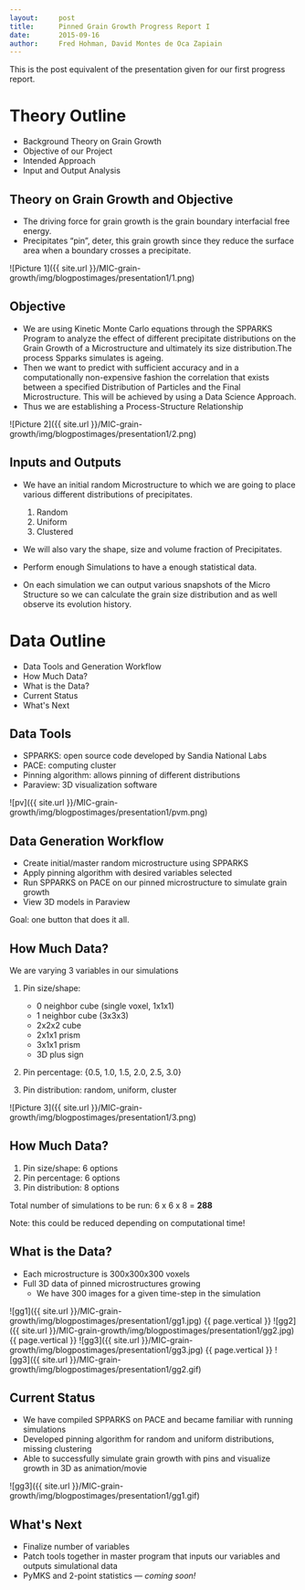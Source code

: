 ```yaml
---
layout:     post
title:     	Pinned Grain Growth Progress Report I
date:      	2015-09-16
author:     Fred Hohman, David Montes de Oca Zapiain
---
```


This is the post equivalent of the presentation given for our first progress report. 

# Theory Outline

* Background Theory on Grain Growth
* Objective of our Project
* Intended Approach
* Input and Output Analysis

## Theory on Grain Growth and Objective

* The driving force for grain growth is the grain boundary interfacial free energy. 
* Precipitates “pin”, deter, this grain growth since they reduce the surface area when a boundary crosses a precipitate. 

![Picture 1]({{ site.url }}/MIC-grain-growth/img/blogpostimages/presentation1/1.png)

## Objective 

* We are using Kinetic Monte Carlo equations through the SPPARKS Program to analyze the effect of different precipitate distributions on the Grain Growth of a Microstructure and ultimately its size distribution.The process Spparks simulates is ageing.
* Then we want to predict with sufficient accuracy and in a computationally non-expensive fashion the correlation that exists between a specified Distribution of Particles and the Final Microstructure. This will be achieved by using a Data Science Approach.
* Thus we are establishing a Process-Structure Relationship 

![Picture 2]({{ site.url }}/MIC-grain-growth/img/blogpostimages/presentation1/2.png)

## Inputs and Outputs

* We have an initial random Microstructure to which we are going to place various different distributions of precipitates. 

	1. Random
	2. Uniform
	3. Clustered

* We will also vary the shape, size and volume fraction of Precipitates. 
* Perform enough Simulations to have a enough statistical data. 
* On each simulation we can output various snapshots of the Micro Structure so we can calculate the grain size distribution and as well observe its evolution history. 

# Data Outline

* Data Tools and Generation Workflow
* How Much Data?
* What is the Data?
* Current Status
* What's Next

## Data Tools

* SPPARKS: open source code developed by Sandia National Labs
* PACE: computing cluster 
* Pinning algorithm: allows pinning of different distributions 
* Paraview: 3D visualization software

![pv]({{ site.url }}/MIC-grain-growth/img/blogpostimages/presentation1/pvm.png)

## Data Generation Workflow

* Create initial/master random microstructure using SPPARKS
* Apply pinning algorithm with desired variables selected
* Run SPPARKS on PACE on our pinned microstructure to simulate grain growth
* View 3D models in Paraview

Goal: one button that does it all.

## How Much Data? 

We are varying 3 variables in our simulations

1. Pin size/shape:
	
	* 0 neighbor cube (single voxel, 1x1x1)
	* 1 neighbor cube (3x3x3)
	* 2x2x2 cube
	* 2x1x1 prism
	* 3x1x1 prism
	* 3D plus sign

2. Pin percentage: {0.5, 1.0, 1.5, 2.0, 2.5, 3.0}
3. Pin distribution: random, uniform, cluster

![Picture 3]({{ site.url }}/MIC-grain-growth/img/blogpostimages/presentation1/3.png)

## How Much Data? 

1. Pin size/shape: 6 options
2. Pin percentage: 6 options
3. Pin distribution: 8 options

Total number of simulations to be run: 6 x 6 x 8 = **288**

Note: this could be reduced depending on computational time!

## What is the Data?

* Each microstructure is 300x300x300 voxels
* Full 3D data of pinned microstructures growing
	* We have 300 images for a given time-step in the simulation

![gg1]({{ site.url }}/MIC-grain-growth/img/blogpostimages/presentation1/gg1.jpg)
{{ page.vertical }}
![gg2]({{ site.url }}/MIC-grain-growth/img/blogpostimages/presentation1/gg2.jpg)
{{ page.vertical }}
![gg3]({{ site.url }}/MIC-grain-growth/img/blogpostimages/presentation1/gg3.jpg)
{{ page.vertical }}
![gg3]({{ site.url }}/MIC-grain-growth/img/blogpostimages/presentation1/gg2.gif)

## Current Status

* We have compiled SPPARKS on PACE and became familiar with running simulations
* Developed pinning algorithm for random and uniform distributions, missing clustering
* Able to successfully simulate grain growth with pins and visualize growth in 3D as animation/movie

![gg3]({{ site.url }}/MIC-grain-growth/img/blogpostimages/presentation1/gg1.gif)

## What's Next

* Finalize number of variables
* Patch tools together in master program that inputs our variables and outputs simulational data 
* PyMKS and 2-point statistics — *coming soon!*


